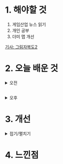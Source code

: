 
# 1. 해야할 것

1. 게임산업 뉴스 읽기 
2. 개인 공부  
3. 더미 맵 개선

[기사: 그림자복도2](https://www.gamemeca.com/view.php?gid=1747299)


# 2. 오늘 배운 것

<details>
<summary>오전</summary>

■ 넵튠, 강율빈 단독대표 체제로 전환
넵튠은 1일 이사회를 열고 강율빈 각자대표를 넵튠의 단독 대표로 선임했다고 밝혔습니다. 유태웅 각자대표는 김승후 대표와 함께 님블뉴런 공동대표를 맡게 되며, 넵튠 부사장으로 경영지원본부장을 겸임합니다.

■ 컴투스 '스타시드', 자담치킨과 콜라보 진행
컴투스(대표 남재관) 신작 '스타시드: 아스니아 트리거(STARSEED: ASNIA TRIGGER, 이하 스타시드)'가 치킨 프랜차이즈 자담치킨(대표 백성재, 나명석)과 손잡고 다채로운 프로모션과 이벤트를 전개합니다. 지난 28일 국내에서 정식 서비스를 시작한 '스타시드'는 오는 4월 31일까지 한달간 자담치킨과 협업하고, 유저들이 맛있는 치킨과 함께 더욱 재미있게 게임을 즐길 수 있도록 다양한 혜택을 제공합니다.

■ 넷마블문화재단, '2024 찾아가는 게임소통학교' 참가자 모집
'넷마블게임소통학교' 사업은 건강한 가족 게임문화 확산을 위해 전국 초등학교 학생 및 학부모를 대상으로 게임의 특성 및 활용방법을 알리고 가족 간의 소통을 지원하는 프로그램으로 지난 2016년부터 시작됐습니다. '찾아가는 게임소통학교'는 초등학교 자녀를 둔 가족을 대상으로 진행되며, 건강한 가족 게임문화를 만들기 위해 게임의 특성 및 활용 방법, 원활한 게임 소통을 돕는 온·오프라인 프로그램을 제공한다. 참가비는 전액 무료입니다.

■ 2024 LCK 스프링 파이널 티켓 예매  4월 8일, 9일 개시
2024 LCK 스프링 최종 결승 진출전과 최종 결승전 티켓 예매가 각각 8일과 9일 시작됩니다. '리그 오브 레전드(LoL)' 이스포츠의 한국 프로 리그를 주최하는 리그 오브 레전드 챔피언스 코리아(대표 오상헌, 이하 'LCK')는 8일(월)부터 2024 LCK 스프링 최종 결승 진출전 티켓을 판매하며 9일(화)부터는 결승전 티켓 판매를 인터파크를 통해 진행한다고 밝혔습니다.

■ 유니티, 핵심 기술 및 로드맵 공개하는 '유 데이 서울' 5월 개최
유니티(NYSE: U)가 국내 개발자들을 대상으로 유니티의 최신 핵심 기술 및 로드맵, 활용 사례를 선보이는 'U Day Seoul'을 오는 5월에 개최한다고 밝혔습니다. 송민석 유니티 코리아 대표는 "유니티 국내 개발자들에게 유익한 정보를 제공하기 위해 다양한 강연을 마련했다"며, "이번 행사를 통해 소개된 새로운 기술과 활용 사례가 추후 개발자들의 개발 환경에서 더욱 유용하게 활용될 수 있도록 지속적으로 기여할 것"이라고 말했습니다.      

■ 팰, 우리 이제 친구 말고...♡ '팰월드' 연애 시뮬 공개 
팰월드로 올 초 화제의 주인공이었던 포켓페어가 팰월드 연애 시뮬레이션을 공개했습니다. 친구를 뜻하는 팰(Pal)과 팰월드 속 팰의 중의적인 표현에서 알 수 있듯 게임은 팰월드 팰과의 아찔 짜릿한 연애 스토리를 담았습니다.

■ 2024 MSI, 우승 시 롤드컵 직행...5월 중국서 개최
2024년 3월 29일(금), 서울 - 우승팀에게 LoL 월드 챔피언십 직행 티켓이라는 엄청난 특전이 주어지는 2024 미드 시즌 인비테이셔널이 중국 청두에 위치한 청두 파이낸셜 시티 공연 예술 센터에서 열립니다. 오는 5월 1일(수) 개막하고 19일(일) 결승전을 치르는 이번 MSI는 중국 청두에 위치한 청두 파이낸셜 시티 공연 예술 센터(Chengdu Financial City Performing Arts Center)에서 모든 경기를 소화합니다.

■ 오픈월드 기대작 '명조: 워더링 웨이브' 5월 23일 출시
'퍼니싱: 그레이 레이븐' 개발사 쿠로게임즈의 오픈월드 신작, '명조: 워더링 웨이브'가 오는 5월 23일 출시된다.

■ TGS 2024, "더 가까운 게임쇼, 참관객 25만 명 목표"
한국콘텐츠진흥원과 도쿄게임쇼 주최 사무국은 지난 29일, 광화문 CKL 기업지원센터에서 '2024 도쿄게임쇼 브리핑 인 서울' 행사를 개최했습니다. 이날 행사는 일본에서 개최되는 글로벌 게임 박람회 '도쿄게임쇼(TGS)'를 소개하고, 어떤 형태로 진행될 것인지 국내 게임 업계 관계자에게 미리 알리기 위해 마련됐습니다.

■ 엔씨소프트, '신사옥' 4월 3일 첫 삽 뜬다
엔씨소프트(대표 김택진, 박병무)가 오는 4월 3일 신사옥 기공식을 개최합니다. 엔씨소프트 신사옥은 현재 판교 R&D센터 앞 부지에 건설됩니다.

■ 사전 모집 진행 중! '아스달 연대기' 파트너 크리에이터 핵심 정리
4월 24일 런칭이 확정된 '아스달 연대기: 세 개의 세력'이 아스달 파트너 크리에이터 플러스를 공개하며 출시 준비에 박차를 가하고 있습니다. 아스달 연대기: 세 개의 세력의 출시와 함께 넷마블 파트너 크리에이터 플러스도 베타 시즌을 시작합니다.

■ '대규모 승부조작' VCS, 8팀-32인 조사 중...PO는 강행
지난 15일, 플레이오프를 앞두고 승부조작으로 인해 대회를 일시 중단한 VCS가 조사 현황을 업데이트했습니다. 현재 VCS가 승부조작에 연루된 것으로 파악한 각 팀 관계자는 레인보우 워리어즈 8명, 감 e스포츠 2명, 팀 플래시 5명, 팀 시크릿 2명, 바이킹 e스포츠 4명, 세베루스 e스포츠 4명, MGN 블루 e스포츠 5명, 팀 웨일즈 2명 등 총 32명입니다.

■ 2024 인디크래프트, 출품작 모집 시작 
성남산업진흥원과 한국모바일게임협회가 공동주관하는 인디게임 축제 '2024 인디크래프트'가 출품작 모집을 시작했습니다. 인디크래프트는 전시 공간 제공 외에도 개발부터 마케팅 전반에 이르는 사업화 지원을 통해 궁극적으로 글로벌 진출까지 이르는 과정을 돕기 위한 행사로 기획됐습니다.

■ 반교 개발사 신작, '나인 솔즈' 5월 29일 스팀 출시 
공포 게임 '반교', '환원'의 개발사인 레드 캔들 게임즈의 신작 '나인 솔즈(Nine Sols)'의 정식 출시일이 오는 5월 29일로 확정됐습니다. 레드캔들게임즈는 28일, 공식 SNS를 통해 '나인 솔즈'의 스팀 버전 출시일이 오는 5월 29일로 확정됐다며, 지속적으로 지원해주고 기다려준 팬들에게 감사의 인사를 전했습니다.

■ 컴오히 개발사 '렐릭', 세가 떠나 독립 스튜디오로
홈월드를 시작으로 컴퍼니 오브 히어로즈, 워해머 던 오브 워, 에이지 오브 엠파이어4 등 다양한 전략 게임을 개발해온 렐릭 엔터테인먼트가 세가에서 매각, 독립 스튜디오로 새출발 합니다. 세가와 렐릭은 현지 시각으로 28일 렐릭의 매각을 알리며 향후 독립적으로 운영되는 개발 스튜디오로의 전환을 알렸습니다.

■ 'GTA에 보더랜드까지' 테이크투, 기어박스 인수 
업계에 크게 돌던 엠브레이서의 기어박스 엔터테인먼트 매각 이야기가 결국 현실이 됐습니다. 테이크투는 현지 시각으로 28일 자사 공식 뉴스룸을 통해 기어박스 엔터테인먼트 컴퍼니의 인수 계약을 최종 체결했다고 밝혔습니다.

■ GDC 2024, 일주일간 3만여명의 방문자와 함께 성황리에 종료 
게임 전문가들을 위한 컨퍼런스인 GDC2024가 3월 21일부터 25일까지 미국 샌프란시스코 모스콘 센터에서 개최됐습니다. 올해 GDC 2024에서는 5일간 영감을 주는 세션과 게임 산업 종사자 및 리더들과의 네트워킹 기회로 구성되었으며, 총 3만 여명이 참가한 것으로 집계됐습니다.

■ '월드 오브 워쉽', 모바일로도 플레이 가능 
워게이밍이 개발한 해상전 게임 '월드 오브 워쉽'의 콘솔 버전인 '월드 오브 워쉽: 레전드'의 모바일 버전이 출시됐습니다. 워게이밍은 월드 오브 워쉽: 레전드의 모바일 버전 출시를 기념해 다양한 이벤트를 함께 진행합니다.
</details>

##

<details>
<summary>오후</summary>


</details>




# 3. 개선


<details>
<summary>접기/펼치기</summary>


</details>



# 4. 느낀점


